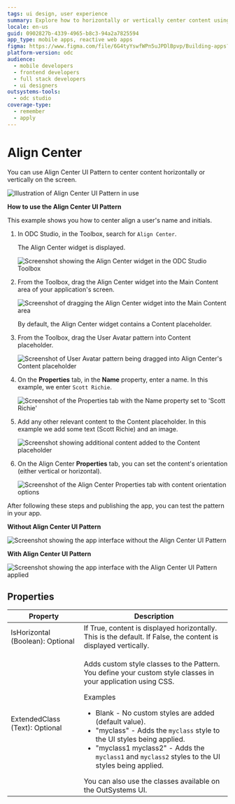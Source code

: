 ```yaml
---
tags: ui design, user experience
summary: Explore how to horizontally or vertically center content using the Align Center UI Pattern in OutSystems Developer Cloud (ODC).
locale: en-us
guid: 0902827b-4339-4965-b8c3-94a2a7825594
app_type: mobile apps, reactive web apps
figma: https://www.figma.com/file/6G4tyYswfWPn5uJPDlBpvp/Building-apps?type=design&node-id=3208%3A20614&t=ZwHw8hXeFhwYsO5V-1
platform-version: odc
audience:
  - mobile developers
  - frontend developers
  - full stack developers
  - ui designers
outsystems-tools:
  - odc studio
coverage-type:
  - remember
  - apply
---
```


# Align Center

You can use Align Center UI Pattern to center content horizontally or vertically on the screen.

![Illustration of Align Center UI Pattern in use](images/aligncenter-1.png "Align Center UI Pattern")

**How to use the Align Center UI Pattern**

This example shows you how to center align a user's name and initials.

1. In ODC Studio, in the Toolbox, search for `Align Center`.

    The Align Center widget is displayed.

    ![Screenshot showing the Align Center widget in the ODC Studio Toolbox](images/aligncenter-2-ss.png "Align Center Widget in ODC Studio Toolbox")

1. From the Toolbox, drag the Align Center widget into the Main Content area of your application's screen.

    ![Screenshot of dragging the Align Center widget into the Main Content area](images/aligncenter-3-ss.png "Dragging Align Center Widget")

    By default, the Align Center widget contains a Content placeholder.

1. From the Toolbox, drag the User Avatar pattern into Content placeholder.

    ![Screenshot of User Avatar pattern being dragged into Align Center's Content placeholder](images/aligncenter-9-ss.png "User Avatar in Content Placeholder")

1. On the **Properties** tab, in the **Name** property, enter a name. In this example, we enter `Scott Richie`.

    ![Screenshot of the Properties tab with the Name property set to 'Scott Richie'](images/aligncenter-4-ss.png "Setting Name Property")

1. Add any other relevant content to the Content placeholder. In this example we add some text (Scott Richie) and an image.

    ![Screenshot showing additional content added to the Content placeholder](images/aligncenter-5-ss.png "Adding Content to Placeholder")

1. On the Align Center **Properties** tab, you can set the content's orientation (either vertical or horizontal).

    ![Screenshot of the Align Center Properties tab with content orientation options](images/aligncenter-6-ss.png "Content Orientation Setting")

After following these steps and publishing the app, you can test the pattern in your app.

**Without Align Center UI Pattern** 

![Screenshot showing the app interface without the Align Center UI Pattern](images/aligncenter-7-ss.png "Without Align Center UI Pattern")

**With Align Center UI Pattern**

![Screenshot showing the app interface with the Align Center UI Pattern applied](images/aligncenter-8-ss.png "With Align Center UI Pattern")

## Properties

| Property                         | Description                                                                                                                                                                                                                                                                                                                                                                                                                                                                                                                                                                                                                   |
|----------------------------------|-------------------------------------------------------------------------------------------------------------------------------------------------------------------------------------------------------------------------------------------------------------------------------------------------------------------------------------------------------------------------------------------------------------------------------------------------------------------------------------------------------------------------------------------------------------------------------------------------------------------------------|
| IsHorizontal (Boolean): Optional | If True, content is displayed horizontally. This is the default. If False, the content is displayed vertically.                                                                                                                                                                                                                                                                                                                                                                                                                                                                                                               |
| ExtendedClass (Text): Optional   | <p>Adds custom style classes to the Pattern. You define your custom style classes in your application using CSS.</p> <p>Examples <ul><li>Blank - No custom styles are added (default value).</li><li>"myclass" - Adds the ``myclass`` style to the UI styles being applied.</li><li>"myclass1 myclass2" - Adds the ``myclass1`` and ``myclass2`` styles to the UI styles being applied.</li></ul></p>You can also use the classes available on the OutSystems UI. |
